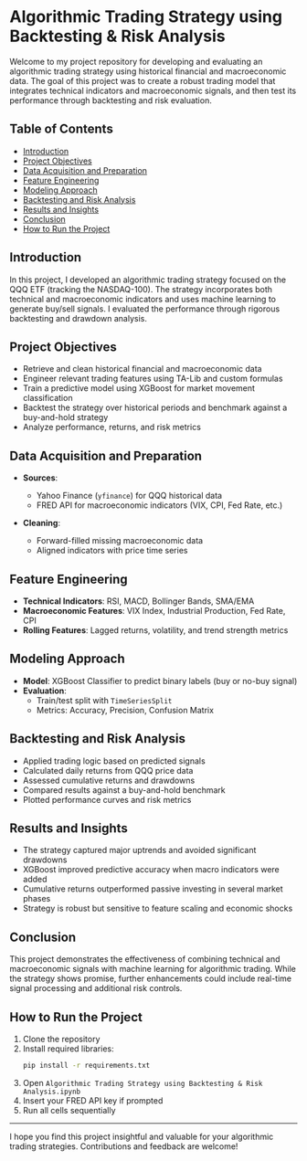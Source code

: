 # Algorithmic Trading Strategy using Backtesting & Risk Analysis

Welcome to my project repository for developing and evaluating an algorithmic trading strategy using historical financial and macroeconomic data. The goal of this project was to create a robust trading model that integrates technical indicators and macroeconomic signals, and then test its performance through backtesting and risk evaluation.

## Table of Contents

- [Introduction](#introduction)
- [Project Objectives](#project-objectives)
- [Data Acquisition and Preparation](#data-acquisition-and-preparation)
- [Feature Engineering](#feature-engineering)
- [Modeling Approach](#modeling-approach)
- [Backtesting and Risk Analysis](#backtesting-and-risk-analysis)
- [Results and Insights](#results-and-insights)
- [Conclusion](#conclusion)
- [How to Run the Project](#how-to-run-the-project)


## Introduction

In this project, I developed an algorithmic trading strategy focused on the QQQ ETF (tracking the NASDAQ-100). The strategy incorporates both technical and macroeconomic indicators and uses machine learning to generate buy/sell signals. I evaluated the performance through rigorous backtesting and drawdown analysis.

## Project Objectives

- Retrieve and clean historical financial and macroeconomic data
- Engineer relevant trading features using TA-Lib and custom formulas
- Train a predictive model using XGBoost for market movement classification
- Backtest the strategy over historical periods and benchmark against a buy-and-hold strategy
- Analyze performance, returns, and risk metrics

## Data Acquisition and Preparation

- **Sources**:
  - Yahoo Finance (`yfinance`) for QQQ historical data
  - FRED API for macroeconomic indicators (VIX, CPI, Fed Rate, etc.)

- **Cleaning**:
  - Forward-filled missing macroeconomic data
  - Aligned indicators with price time series

## Feature Engineering

- **Technical Indicators**: RSI, MACD, Bollinger Bands, SMA/EMA
- **Macroeconomic Features**: VIX Index, Industrial Production, Fed Rate, CPI
- **Rolling Features**: Lagged returns, volatility, and trend strength metrics

## Modeling Approach

- **Model**: XGBoost Classifier to predict binary labels (buy or no-buy signal)
- **Evaluation**:
  - Train/test split with `TimeSeriesSplit`
  - Metrics: Accuracy, Precision, Confusion Matrix

## Backtesting and Risk Analysis

- Applied trading logic based on predicted signals
- Calculated daily returns from QQQ price data
- Assessed cumulative returns and drawdowns
- Compared results against a buy-and-hold benchmark
- Plotted performance curves and risk metrics

## Results and Insights

- The strategy captured major uptrends and avoided significant drawdowns
- XGBoost improved predictive accuracy when macro indicators were added
- Cumulative returns outperformed passive investing in several market phases
- Strategy is robust but sensitive to feature scaling and economic shocks

## Conclusion

This project demonstrates the effectiveness of combining technical and macroeconomic signals with machine learning for algorithmic trading. While the strategy shows promise, further enhancements could include real-time signal processing and additional risk controls.

## How to Run the Project

1. Clone the repository
2. Install required libraries:
   ```bash
   pip install -r requirements.txt
   ```
3. Open `Algorithmic Trading Strategy using Backtesting & Risk Analysis.ipynb`
4. Insert your FRED API key if prompted
5. Run all cells sequentially



---

I hope you find this project insightful and valuable for your algorithmic trading strategies. Contributions and feedback are welcome!

